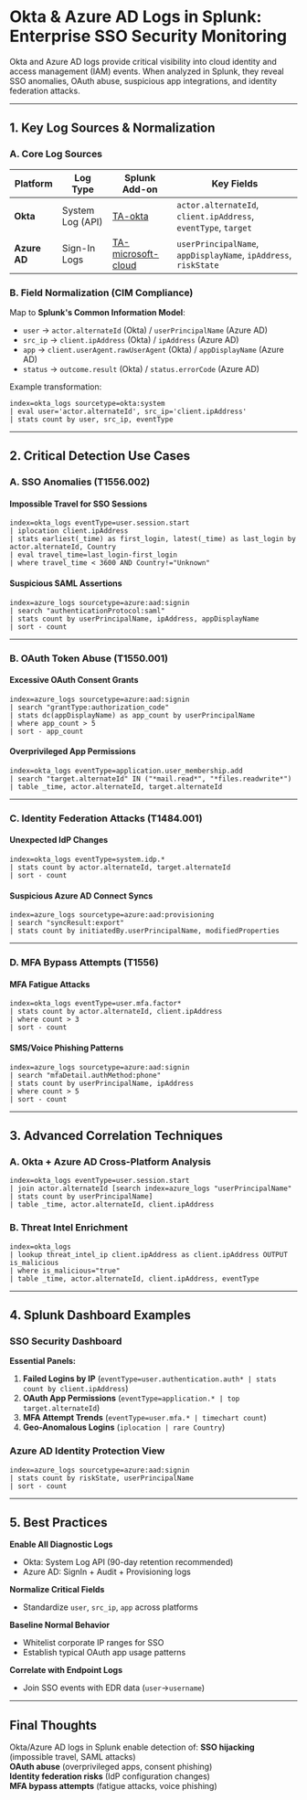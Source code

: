 # **Okta & Azure AD Logs in Splunk: Enterprise SSO Security Monitoring**

Okta and Azure AD logs provide critical visibility into cloud identity and access management (IAM) events. When analyzed in Splunk, they reveal SSO anomalies, OAuth abuse, suspicious app integrations, and identity federation attacks.

---

## **1. Key Log Sources & Normalization**

### **A. Core Log Sources**
| **Platform**  | **Log Type**          | **Splunk Add-on**                     | **Key Fields**                          |
|--------------|-----------------------|--------------------------------------|----------------------------------------|
| **Okta**     | System Log (API)      | [TA-okta](https://splunkbase.splunk.com/app/3080/) | `actor.alternateId`, `client.ipAddress`, `eventType`, `target` |
| **Azure AD**  | Sign-In Logs         | [TA-microsoft-cloud](https://splunkbase.splunk.com/app/3110/) | `userPrincipalName`, `appDisplayName`, `ipAddress`, `riskState` |

### **B. Field Normalization (CIM Compliance)**
Map to **Splunk's Common Information Model**:
- `user` → `actor.alternateId` (Okta) / `userPrincipalName` (Azure AD)  
- `src_ip` → `client.ipAddress` (Okta) / `ipAddress` (Azure AD)  
- `app` → `client.userAgent.rawUserAgent` (Okta) / `appDisplayName` (Azure AD)  
- `status` → `outcome.result` (Okta) / `status.errorCode` (Azure AD)  

Example transformation:
```spl
index=okta_logs sourcetype=okta:system 
| eval user='actor.alternateId', src_ip='client.ipAddress' 
| stats count by user, src_ip, eventType
```

---

## **2. Critical Detection Use Cases**

### **A. SSO Anomalies (T1556.002)**
#### **Impossible Travel for SSO Sessions**
```spl
index=okta_logs eventType=user.session.start 
| iplocation client.ipAddress 
| stats earliest(_time) as first_login, latest(_time) as last_login by actor.alternateId, Country 
| eval travel_time=last_login-first_login 
| where travel_time < 3600 AND Country!="Unknown"
```

#### **Suspicious SAML Assertions**
```spl
index=azure_logs sourcetype=azure:aad:signin 
| search "authenticationProtocol:saml" 
| stats count by userPrincipalName, ipAddress, appDisplayName 
| sort - count
```

---

### **B. OAuth Token Abuse (T1550.001)**
#### **Excessive OAuth Consent Grants**
```spl
index=azure_logs sourcetype=azure:aad:signin 
| search "grantType:authorization_code" 
| stats dc(appDisplayName) as app_count by userPrincipalName 
| where app_count > 5 
| sort - app_count
```

#### **Overprivileged App Permissions**
```spl
index=okta_logs eventType=application.user_membership.add 
| search "target.alternateId" IN ("*mail.read*", "*files.readwrite*") 
| table _time, actor.alternateId, target.alternateId
```

---

### **C. Identity Federation Attacks (T1484.001)**
#### **Unexpected IdP Changes**
```spl
index=okta_logs eventType=system.idp.* 
| stats count by actor.alternateId, target.alternateId 
| sort - count
```

#### **Suspicious Azure AD Connect Syncs**
```spl
index=azure_logs sourcetype=azure:aad:provisioning 
| search "syncResult:export" 
| stats count by initiatedBy.userPrincipalName, modifiedProperties
```

---

### **D. MFA Bypass Attempts (T1556)**
#### **MFA Fatigue Attacks**
```spl
index=okta_logs eventType=user.mfa.factor* 
| stats count by actor.alternateId, client.ipAddress 
| where count > 3 
| sort - count
```

#### **SMS/Voice Phishing Patterns**
```spl
index=azure_logs sourcetype=azure:aad:signin 
| search "mfaDetail.authMethod:phone" 
| stats count by userPrincipalName, ipAddress 
| where count > 5 
| sort - count
```

---

## **3. Advanced Correlation Techniques**

### **A. Okta + Azure AD Cross-Platform Analysis**
```spl
index=okta_logs eventType=user.session.start 
| join actor.alternateId [search index=azure_logs "userPrincipalName" 
| stats count by userPrincipalName] 
| table _time, actor.alternateId, client.ipAddress
```

### **B. Threat Intel Enrichment**
```spl
index=okta_logs 
| lookup threat_intel_ip client.ipAddress as client.ipAddress OUTPUT is_malicious 
| where is_malicious="true" 
| table _time, actor.alternateId, client.ipAddress, eventType
```

---

## **4. Splunk Dashboard Examples**

### **SSO Security Dashboard**
**Essential Panels:**
1. **Failed Logins by IP** (`eventType=user.authentication.auth* | stats count by client.ipAddress`)
2. **OAuth App Permissions** (`eventType=application.* | top target.alternateId`)
3. **MFA Attempt Trends** (`eventType=user.mfa.* | timechart count`)
4. **Geo-Anomalous Logins** (`iplocation | rare Country`)

### **Azure AD Identity Protection View**
```spl
index=azure_logs sourcetype=azure:aad:signin 
| stats count by riskState, userPrincipalName 
| sort - count
```

---

## **5. Best Practices**

 **Enable All Diagnostic Logs**  
   - Okta: System Log API (90-day retention recommended)  
   - Azure AD: SignIn + Audit + Provisioning logs  

 **Normalize Critical Fields**  
   - Standardize `user`, `src_ip`, `app` across platforms  

 **Baseline Normal Behavior**  
   - Whitelist corporate IP ranges for SSO  
   - Establish typical OAuth app usage patterns  

 **Correlate with Endpoint Logs**  
   - Join SSO events with EDR data (`user`→`username`)  

---

## **Final Thoughts**
Okta/Azure AD logs in Splunk enable detection of:
 **SSO hijacking** (impossible travel, SAML attacks)  
 **OAuth abuse** (overprivileged apps, consent phishing)  
 **Identity federation risks** (IdP configuration changes)  
 **MFA bypass attempts** (fatigue attacks, voice phishing)  
